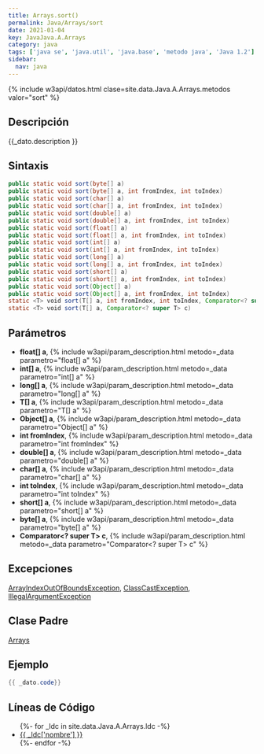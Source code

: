 ```yaml
---
title: Arrays.sort()
permalink: Java/Arrays/sort
date: 2021-01-04
key: JavaJava.A.Arrays
category: java
tags: ['java se', 'java.util', 'java.base', 'metodo java', 'Java 1.2']
sidebar: 
  nav: java
---
```


{% include w3api/datos.html clase=site.data.Java.A.Arrays.metodos valor="sort" %}

## Descripción
{{_dato.description }}

## Sintaxis
~~~java
public static void sort(byte[] a)
public static void sort(byte[] a, int fromIndex, int toIndex)
public static void sort(char[] a)
public static void sort(char[] a, int fromIndex, int toIndex)
public static void sort(double[] a)
public static void sort(double[] a, int fromIndex, int toIndex)
public static void sort(float[] a)
public static void sort(float[] a, int fromIndex, int toIndex)
public static void sort(int[] a)
public static void sort(int[] a, int fromIndex, int toIndex)
public static void sort(long[] a)
public static void sort(long[] a, int fromIndex, int toIndex)
public static void sort(short[] a)
public static void sort(short[] a, int fromIndex, int toIndex)
public static void sort(Object[] a)
public static void sort(Object[] a, int fromIndex, int toIndex)
static <T> void sort(T[] a, int fromIndex, int toIndex, Comparator<? super T> c)
static <T> void sort(T[] a, Comparator<? super T> c)
~~~

## Parámetros
* **float[] a**,  {% include w3api/param_description.html metodo=_data parametro="float[] a" %}
* **int[] a**,  {% include w3api/param_description.html metodo=_data parametro="int[] a" %}
* **long[] a**,  {% include w3api/param_description.html metodo=_data parametro="long[] a" %}
* **T[] a**,  {% include w3api/param_description.html metodo=_data parametro="T[] a" %}
* **Object[] a**,  {% include w3api/param_description.html metodo=_data parametro="Object[] a" %}
* **int fromIndex**,  {% include w3api/param_description.html metodo=_data parametro="int fromIndex" %}
* **double[] a**,  {% include w3api/param_description.html metodo=_data parametro="double[] a" %}
* **char[] a**,  {% include w3api/param_description.html metodo=_data parametro="char[] a" %}
* **int toIndex**,  {% include w3api/param_description.html metodo=_data parametro="int toIndex" %}
* **short[] a**,  {% include w3api/param_description.html metodo=_data parametro="short[] a" %}
* **byte[] a**,  {% include w3api/param_description.html metodo=_data parametro="byte[] a" %}
* **Comparator&lt;? super T&gt; c**,  {% include w3api/param_description.html metodo=_data parametro="Comparator<? super T> c" %}

## Excepciones
[ArrayIndexOutOfBoundsException](/Java/ArrayIndexOutOfBoundsException/), [ClassCastException](/Java/ClassCastException/), [IllegalArgumentException](/Java/IllegalArgumentException/)

## Clase Padre
[Arrays](/Java/Arrays/)

## Ejemplo
~~~java
{{ _dato.code}}
~~~

## Líneas de Código
<ul>
{%- for _ldc in site.data.Java.A.Arrays.ldc -%}
   <li>
       <a href="{{_ldc['url'] }}">{{ _ldc['nombre'] }}</a>
   </li>
{%- endfor -%}
</ul>
